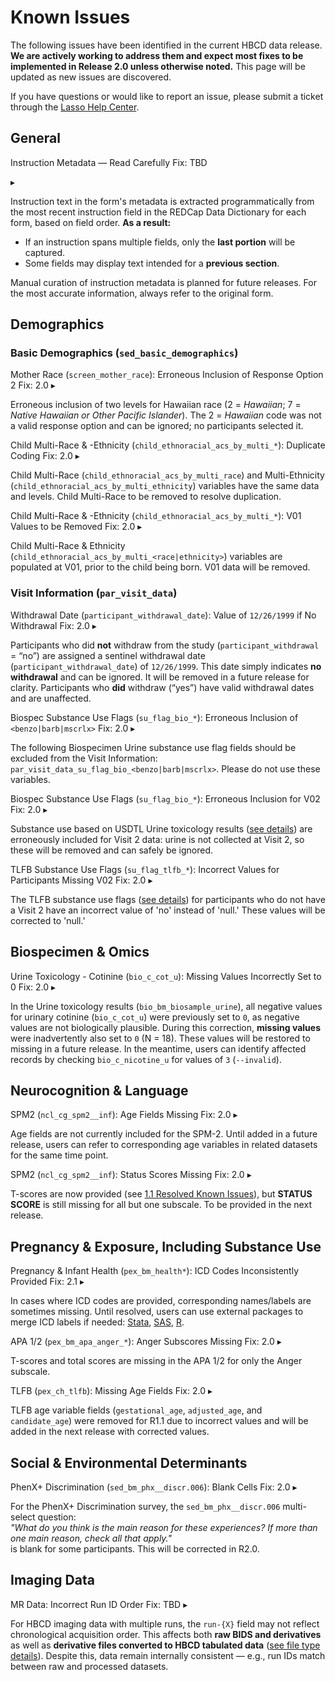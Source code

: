 # Known Issues

The following issues have been identified in the current HBCD data release. **We are actively working to address them and expect most fixes to be implemented in Release 2.0 unless otherwise noted.** This page will be updated as new issues are discovered.  

If you have questions or would like to report an issue, please submit a ticket through the [Lasso Help Center](https://nbdc.lassoinformatics.com/issue-tracker).

## General

<div id="instr-metadata" class="issues-banner" onclick="toggleCollapse(this)">
  <span class="emoji"><i class="fas fa-bug"></i></span>
  <span class="text-with-link">
  <span class="text">Instruction Metadata — Read Carefully</span>
  <span class="badge">Fix: TBD</span>
  <a class="anchor-link" href="#instr-metadata" title="Copy link">
  <i class="fa-solid fa-link"></i>
  </a>
  </span>

  <span class="arrow">▸</span>
</div>
<div class="issues-collapsible-content">
<p>Instruction text in the form's metadata is extracted programmatically from the most recent instruction field in the REDCap Data Dictionary for each form, based on field order. <b>As a result:</b></p>
<ul>
    <li>If an instruction spans multiple fields, only the <b>last portion</b> will be captured.</li>
    <li>Some fields may display text intended for a <b>previous section</b>.</li>
</ul>
<p>Manual curation of instruction metadata is planned for future releases. For the most accurate information, always refer to the original form.</p>
</p>
</div>

## <a href="../../instruments/#demo" target="_blank"><i class="fas fa-id-card"></i></a> Demographics

### Basic Demographics (`sed_basic_demographics`)

<div id="mother-race" class="issues-banner" onclick="toggleCollapse(this)">
  <span class="emoji"><i class="fas fa-bug"></i></span>
  <span class="text-with-link">
  <span class="text">Mother Race (<code>screen_mother_race</code>): Erroneous Inclusion of Response Option 2</span>
  <span class="badge">Fix: 2.0</span>
  <a class="anchor-link" href="#mother-race" title="Copy link">
  <i class="fa-solid fa-link"></i>
  </a>
  </span>
  <span class="arrow">▸</span>
</div>
<div class="issues-collapsible-content">
<p>Erroneous inclusion of two levels for Hawaiian race (2 = <i>Hawaiian</i>; 7 = <i>Native Hawaiian or Other Pacific Islander</i>). The 2 = <i>Hawaiian</i> code was not a valid response option and can be ignored; no participants selected it.</p>
</div>

<div id="child-acs-1" class="issues-banner" onclick="toggleCollapse(this)">
  <span class="emoji"><i class="fas fa-bug"></i></span>
  <span class="text-with-link">
  <span class="text">Child Multi-Race & -Ethnicity (<code>child_ethnoracial_acs_by_multi_*</code>): Duplicate Coding</span>
  <span class="badge">Fix: 2.0</span>
  <a class="anchor-link" href="#child-acs-1" title="Copy link">
  <i class="fa-solid fa-link"></i>
  </a>
  </span>
  <span class="arrow">▸</span>
</div>
<div class="issues-collapsible-content">
<p>Child Multi-Race (<code>child_ethnoracial_acs_by_multi_race</code>) and Multi-Ethnicity (<code>child_ethnoracial_acs_by_multi_ethnicity</code>) variables have the same data and levels. Child Multi-Race to be removed to resolve duplication.</p>
</div>

<div id="child-acs-2" class="issues-banner" onclick="toggleCollapse(this)">
  <span class="emoji"><i class="fas fa-bug"></i></span>
  <span class="text-with-link">
  <span class="text">Child Multi-Race & -Ethnicity (<code>child_ethnoracial_acs_by_multi_*</code>): V01 Values to be Removed</span>
  <span class="badge">Fix: 2.0</span>
  <a class="anchor-link" href="#child-acs-2" title="Copy link">
  <i class="fa-solid fa-link"></i>
  </a>
  </span>
  <span class="arrow">▸</span>
</div>
<div class="issues-collapsible-content">
<p>Child Multi-Race & Ethnicity (<code>child_ethnoracial_acs_by_multi_&lt;race|ethnicity&gt;</code>) variables are populated at V01, prior to the child being born. V01 data will be removed.</p>
</div>

### Visit Information (`par_visit_data`)

<div id="visit1" class="issues-banner" onclick="toggleCollapse(this)">
  <span class="emoji"><i class="fas fa-bug"></i></span>
  <span class="text-with-link">
  <span class="text">Withdrawal Date (<code>participant_withdrawal_date</code>): Value of <code>12/26/1999</code> if No Withdrawal</span>
  <span class="badge">Fix: 2.0</span>
  <a class="anchor-link" href="#visit1" title="Copy link">
  <i class="fa-solid fa-link"></i>
  </a>
  </span>
  <span class="arrow">▸</span>
</div>
<div class="issues-collapsible-content">
<p>Participants who did <b>not</b> withdraw from the study (<code>participant_withdrawal</code> = “no”) are assigned a sentinel withdrawal date (<code>participant_withdrawal_date</code>) of <code>12/26/1999</code>. This date simply indicates <b>no withdrawal</b> and can be ignored. It will be removed in a future release for clarity. Participants who <b>did</b> withdraw (“yes”) have valid withdrawal dates and are unaffected.</p>
</div>

<div id="visit-su1" class="issues-banner" onclick="toggleCollapse(this)">
  <span class="emoji"><i class="fas fa-bug"></i></span>
  <span class="text-with-link">
  <span class="text">Biospec Substance Use Flags (<code>su_flag_bio_*</code>): Erroneous Inclusion of <code>&lt;benzo|barb|mscrlx&gt;</code></span>
  <span class="badge">Fix: 2.0</span>
  <a class="anchor-link" href="#visit-su1" title="Copy link">
  <i class="fa-solid fa-link"></i>
  </a>
  </span>
  <span class="arrow">▸</span>
</div>
<div class="issues-collapsible-content">
<p>The following Biospecimen Urine substance use flag fields should be excluded from the Visit Information: <code>par_visit_data_su_flag_bio_&lt;benzo|barb|mscrlx&gt;</code>. Please do not use these variables.</p>
</div>

<div id="visit-su2" class="issues-banner" onclick="toggleCollapse(this)">
  <span class="emoji"><i class="fas fa-bug"></i></span>
  <span class="text-with-link">
  <span class="text">Biospec Substance Use Flags (<code>su_flag_bio_*</code>): Erroneous Inclusion for V02</span>
  <span class="badge">Fix: 2.0</span>
  <a class="anchor-link" href="#visit-su2" title="Copy link">
  <i class="fa-solid fa-link"></i>
  </a>
  </span>
  <span class="arrow">▸</span>
</div>
<div class="issues-collapsible-content">
<p>Substance use based on USDTL Urine toxicology results (<a href="../../instruments/demo/visitinfo/#substance-use-flags">see details</a>) are erroneously included for Visit 2 data: urine is not collected at Visit 2, so these will be removed and can safely be ignored.</p>
</div>

<div id="visit-su3" class="issues-banner" onclick="toggleCollapse(this)">
  <span class="emoji"><i class="fas fa-bug"></i></span>
  <span class="text-with-link">
  <span class="text">TLFB Substance Use Flags (<code>su_flag_tlfb_*</code>): Incorrect Values for Participants Missing V02</span>
  <span class="badge">Fix: 2.0</span>
  <a class="anchor-link" href="#visit-su3" title="Copy link">
  <i class="fa-solid fa-link"></i>
  </a>
  </span>
  <span class="arrow">▸</span>
</div>
<div class="issues-collapsible-content">
<p>The TLFB substance use flags (<a href="../../instruments/demo/visitinfo/#substance-use-flags">see details</a>) for participants who do not have a Visit 2 have an incorrect value of 'no' instead of 'null.' These values will be corrected to 'null.'</p>
</div>


## <a href="../../instruments/#biospec" target="_blank"><i class="fa fa-vial"></i></a> Biospecimen & Omics

<div id="cot-u" class="issues-banner" onclick="toggleCollapse(this)">
  <span class="emoji"><i class="fas fa-bug"></i></span>
  <span class="text-with-link">
  <span class="text">Urine Toxicology - Cotinine (<code>bio_c_cot_u</code>): Missing Values Incorrectly Set to 0</span>
  <span class="badge">Fix: 2.0</span>
  <a class="anchor-link" href="#cot-u" title="Copy link">
  <i class="fa-solid fa-link"></i>
  </a>
  </span>
  <span class="arrow">▸</span>
</div>
<div class="issues-collapsible-content">
<p>In the Urine toxicology results (<code>bio_bm_biosample_urine</code>), all negative values for urinary cotinine (<code>bio_c_cot_u</code>) were previously set to <code>0</code>, as negative values are not biologically plausible. During this correction, <b>missing values</b> were inadvertently also set to <code>0</code> (N = 18). These values will be restored to missing in a future release. In the meantime, users can identify affected records by checking <code>bio_c_nicotine_u</code> for values of <code>3</code> (<code>--invalid</code>).</p>
</div>

## <a href="../../instruments/#neurocog" target="_blank"><i class="fa fa-brain"></i></a> Neurocognition & Language

<div id="spm2-1" class="issues-banner" onclick="toggleCollapse(this)">
  <span class="emoji"><i class="fas fa-bug"></i></span>
  <span class="text-with-link">
  <span class="text">SPM2 (<code>ncl_cg_spm2__inf</code>): Age Fields Missing</span>
  <span class="badge">Fix: 2.0</span>
  <a class="anchor-link" href="#spm2-1" title="Copy link">
  <i class="fa-solid fa-link"></i>
  </a>
  </span>
  <span class="arrow">▸</span>
</div>
<div class="issues-collapsible-content">
<p>Age fields are not currently included for the SPM-2. Until added in a future release, users can refer to corresponding age variables in related datasets for the same time point.</p>
</div>

<div id="spm2-2" class="issues-banner" onclick="toggleCollapse(this)">
  <span class="emoji"><i class="fas fa-bug"></i></span>
  <span class="text-with-link">
  <span class="text">SPM2 (<code>ncl_cg_spm2__inf</code>): Status Scores Missing</span>
  <span class="badge">Fix: 2.0</span>
  <a class="anchor-link" href="#spm2-2" title="Copy link">
  <i class="fa-solid fa-link"></i>
  </a>
  </span>
  <span class="arrow">▸</span>
</div>
<div class="issues-collapsible-content">
<p>T-scores are now provided (see <a href="../../changelog/releasenotes/#r1.1ngl">1.1 Resolved Known Issues</a>), but <b>STATUS SCORE</b> is still missing for all but one subscale. To be provided in the next release.</p>
</div>

## <a href="../../instruments/#pex" target="_blank"><i class="fa-solid fa-baby"></i></a> Pregnancy & Exposure, Including Substance Use

<div id="pex" class="issues-banner" onclick="toggleCollapse(this)">
  <span class="emoji"><i class="fas fa-bug"></i></span>
  <span class="text-with-link">
  <span class="text">Pregnancy & Infant Health (<code>pex_bm_health*</code>): ICD Codes Inconsistently Provided</span>
  <span class="badge">Fix: 2.1</span>
  <a class="anchor-link" href="#pex" title="Copy link">
  <i class="fa-solid fa-link"></i>
  </a>
  </span>
  <span class="arrow">▸</span>
</div>
<div class="issues-collapsible-content">
<p>In cases where ICD codes are provided, corresponding names/labels are sometimes missing. Until resolved, users can use external packages to merge ICD labels if needed: <a href="https://www.stata.com/features/overview/icd/">Stata</a>, <a href="https://hcup-us.ahrq.gov/toolssoftware/ccsr/dxccsr.jsp">SAS</a>, <a href="https://www.rdocumentation.org/packages/icd/versions/3.3">R</a>.</p>
</div>

<div id="apa" class="issues-banner" onclick="toggleCollapse(this)">
  <span class="emoji"><i class="fas fa-bug"></i></span>
  <span class="text-with-link">
  <span class="text">APA 1/2 (<code>pex_bm_apa_anger_*</code>): Anger Subscores Missing</span>
  <span class="badge">Fix: 2.0</span>
  <a class="anchor-link" href="#apa" title="Copy link">
  <i class="fa-solid fa-link"></i>
  </a>
  </span>
  <span class="arrow">▸</span>
</div>
<div class="issues-collapsible-content">
<p>T-scores and total scores are missing in the APA 1/2 for only the Anger subscale.</p>
</div>

<div id="tlfb" class="issues-banner" onclick="toggleCollapse(this)">
  <span class="emoji"><i class="fas fa-bug"></i></span>
  <span class="text-with-link">
  <span class="text">TLFB (<code>pex_ch_tlfb</code>): Missing Age Fields</span>
  <span class="badge">Fix: 2.0</span>
  <a class="anchor-link" href="#tlfb" title="Copy link">
  <i class="fa-solid fa-link"></i>
  </a>
  </span>
  <span class="arrow">▸</span>
</div>
<div class="issues-collapsible-content">
<p>TLFB age variable fields (<code>gestational_age</code>, <code>adjusted_age</code>, and <code>candidate_age</code>) were removed for R1.1 due to incorrect values and will be added in the next release with corrected values.</p>
</div>
    
## <a href="../../instruments/#socenvdet" target="_blank"><i class="fas fa-city"></i></a> Social & Environmental Determinants

<div id="discr" class="issues-banner" onclick="toggleCollapse(this)">
  <span class="emoji"><i class="fas fa-bug"></i></span>
  <span class="text-with-link">
  <span class="text">PhenX+ Discrimination (<code>sed_bm_phx__discr.006</code>): Blank Cells</span>
  <span class="badge">Fix: 2.0</span>
  <a class="anchor-link" href="#discr" title="Copy link">
  <i class="fa-solid fa-link"></i>
  </a>
  </span>
  <span class="arrow">▸</span>
</div>
<div class="issues-collapsible-content">
<p>For the PhenX+ Discrimination survey, the <code>sed_bm_phx__discr.006</code> multi-select question:<br>
<i>"What do you think is the main reason for these experiences? If more than one main reason, check all that apply."</i><br>
is blank for some participants. This will be corrected in R2.0.</p>
</div>

## <a href="../../instruments/#mri" target="_blank"><i class="fa fa-magnet"></i></a> Imaging Data

<div id="mr-runid" class="issues-banner" onclick="toggleCollapse(this)">
  <span class="emoji"><i class="fas fa-bug"></i></span>
  <span class="text-with-link">
  <span class="text">MR Data: Incorrect Run ID Order</span>
  <span class="badge">Fix: TBD</span>
  <a class="anchor-link" href="#mr-runid" title="Copy link">
  <i class="fa-solid fa-link"></i>
  </a>
  </span>
  <span class="arrow">▸</span>
</div>
<div class="issues-collapsible-content">
<p>For HBCD imaging data with multiple runs, the <code>run-{X}</code> field may not reflect chronological acquisition order.  
This affects both <b>raw BIDS and derivatives</b> as well as <b>derivative files converted to HBCD tabulated data</b> (<a href="../../datacuration/overview" target="_blank">see file type details</a>). Despite this, data remain internally consistent — e.g., run IDs match between raw and processed datasets.</p>
</div>

<br>


